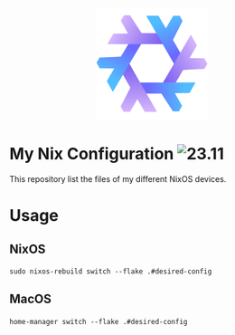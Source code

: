 <p align="center">
  <a href="https://nixos.org/" target="_blank">
    <img alt="nixos" src="img/nixos.png" width="200px" />
  </a>
</p>

# My Nix Configuration <img alt="23.11" src="https://img.shields.io/badge/-23.11-9999ff?style=flat&logo=nixos&logoColor=white"/>

This repository list the files of my different NixOS devices.


# Usage

## NixOS

`sudo nixos-rebuild switch --flake .#desired-config`

## MacOS

`home-manager switch --flake .#desired-config`
